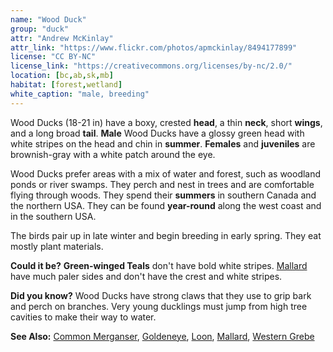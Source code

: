 ```yaml
---
name: "Wood Duck"
group: "duck"
attr: "Andrew McKinlay"
attr_link: "https://www.flickr.com/photos/apmckinlay/8494177899"
license: "CC BY-NC"
license_link: "https://creativecommons.org/licenses/by-nc/2.0/"
location: [bc,ab,sk,mb]
habitat: [forest,wetland]
white_caption: "male, breeding"
---
```

Wood Ducks (18-21 in) have a boxy, crested **head**, a thin **neck**, short **wings**, and a long broad **tail**. **Male** Wood Ducks have a glossy green head with white stripes on the head and chin in **summer**. **Females** and **juveniles** are brownish-gray with a white patch around the eye.

Wood Ducks prefer areas with a mix of water and forest, such as woodland ponds or river swamps. They perch and nest in trees and are comfortable flying through woods. They spend their **summers** in southern Canada and the northern USA. They can be found **year-round** along the west coast and in the southern USA.

The birds pair up in late winter and begin breeding in early spring. They eat mostly plant materials.

**Could it be?** **Green-winged Teals** don't have bold white stripes. [Mallard](/birds/mallard/) have much paler sides and don't have the crest and white stripes.

**Did you know?** Wood Ducks have strong claws that they use to grip bark and perch on branches. Very young ducklings must jump from high tree cavities to make their way to water.

<!-- generated, do not edit -->
**See Also:**
[Common Merganser](/birds/commmerg/),
[Goldeneye](/birds/goldeye/),
[Loon](/birds/loon/),
[Mallard](/birds/mallard/),
[Western Grebe](/birds/westgrebe/)
